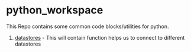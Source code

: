 # python_workspace

This Repo contains some common code blocks/utilities for python.

1) [datastores](python_workspace/tree/master/datastores) - This will contain function helps us to connect to different datastores

